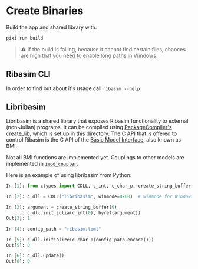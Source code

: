 # Create Binaries

Build the app and shared library with:

```sh
pixi run build
```

> :warning: If the build is failing, because it cannot find certain files, chances are high that you need to enable long paths in Windows.

## Ribasim CLI

In order to find out about it's usage call `ribasim --help`

## Libribasim

Libribasim is a shared library that exposes Ribasim functionality to external (non-Julian)
programs. It can be compiled using [PackageCompiler's
create_lib](https://julialang.github.io/PackageCompiler.jl/stable/libs.html), which is set
up in this directory. The C API that is offered to control Ribasim is the C API of the
[Basic Model Interface](https://bmi.readthedocs.io/en/latest/), also known as BMI.

Not all BMI functions are implemented yet.
Couplings to other models are implemented in [`imod_coupler`](https://github.com/Deltares/imod_coupler).

Here is an example of using libribasim from Python:

```python
In [1]: from ctypes import CDLL, c_int, c_char_p, create_string_buffer, byref

In [2]: c_dll = CDLL("libribasim", winmode=0x08)  # winmode for Windows

In [3]: argument = create_string_buffer(0)
   ...: c_dll.init_julia(c_int(0), byref(argument))
Out[3]: 1

In [4]: config_path = "ribasim.toml"

In [5]: c_dll.initialize(c_char_p(config_path.encode()))
Out[5]: 0

In [6]: c_dll.update()
Out[6]: 0
```
